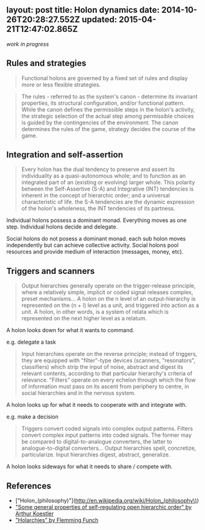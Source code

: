 layout: post
title: Holon dynamics
date: 2014-10-26T20:28:27.552Z
updated: 2015-04-21T12:47:02.865Z
---

*work in progress*

## Rules and strategies

> Functional holons are governed by a fixed set of rules and display more or less flexible strategies.

> The rules - referred to as the system's canon - determine its invariant properties, its structural configuration, and/or functional pattern. While the canon defines the permissible steps in the holon's activity, the strategic selection of the actual step among permissible choices is guided by the contingencies of the environment. The canon determines the rules of the game, strategy decides the course of the game.

## Integration and self-assertion

> Every holon has the dual tendency to preserve and assert its individuality as a quasi-autonomous whole; and to function as an integrated part of an (existing or evolving) larger whole. This polarity between the Self-Assertive (S-A) and Integrative (INT) tendencies is inherent in the concept of hierarchic order; and a universal characteristic of life. the S-A tendencies are the dynamic expression of the holon's wholeness, the INT tendencies of its partness.

Individual holons possess a dominant monad. Everything moves as one step. Individual holons decide and delegate.

Social holons do not posess a dominant monad. each sub holon moves independently but can achieve collective activity. Social holons pool resources and provide medium of interaction (messages, money, etc).

## Triggers and scanners

> Output hierarchies generally operate on the trigger-release principle, where a relatively simple, implicit or coded signal releases complex, preset mechanisms... A holon on the n level of an output-hierarchy is represented on the (n + l) level as a unit, and triggered into action as a unit. A holon, in other words, is a system of relata which is represented on the next higher level as a relatum.

A holon looks down for what it wants to command.

e.g. delegate a task

> Input hierarchies operate on the reverse principle; instead of triggers, they are equipped with "filter"-type devices (scanners, "resonators", classifiers) which strip the input of noise, abstract and digest its relevant contents, according to that particular hierarchy's criteria of relevance. "Filters" operate on every echelon through which the flow of information must pass on its ascent from periphery to centre, in social hierarchies and in the nervous system.

A holon looks up for what it needs to cooperate with and integrate with.

e.g. make a decision

> Triggers convert coded signals into complex output patterns. Filters convert complex input patterns into coded signals. The former may be compared to digital-to-analogue converters, the latter to analogue-to-digital converters... Output hierarchies spell, concretize, particularize. Input hierarchies digest, abstract, generalize.

A holon looks sideways for what it needs to share / compete with.

## References

- ["Holon_(philosophy)"](http://en.wikipedia.org/wiki/Holon_(philosophy\))
- ["Some general properties of self-regulating open hierarchic order" by Arthur Koestler](http://www.panarchy.org/koestler/holon.1969.html)
- ["Holarchies" by Flemming Funch](http://http://www.worldtrans.org/essay/holarchies.html)
